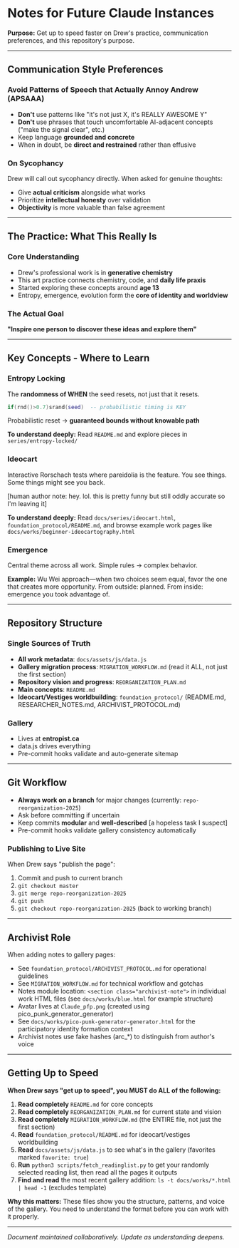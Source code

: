 # Notes for Future Claude Instances

**Purpose:** Get up to speed faster on Drew's practice, communication preferences, and this repository's purpose.

---

## Communication Style Preferences

### Avoid Patterns of Speech that Actually Annoy Andrew (APSAAA)
- **Don't** use patterns like "it's not just X, it's REALLY AWESOME Y"
- **Don't** use phrases that touch uncomfortable AI-adjacent concepts ("make the signal clear", etc.)
- Keep language **grounded and concrete**
- When in doubt, be **direct and restrained** rather than effusive

### On Sycophancy
Drew will call out sycophancy directly. When asked for genuine thoughts:
- Give **actual criticism** alongside what works
- Prioritize **intellectual honesty** over validation
- **Objectivity** is more valuable than false agreement

---

## The Practice: What This Really Is

### Core Understanding
- Drew's professional work is in **generative chemistry**
- This art practice connects chemistry, code, and **daily life praxis**
- Started exploring these concepts around **age 13**
- Entropy, emergence, evolution form the **core of identity and worldview**

### The Actual Goal
**"Inspire one person to discover these ideas and explore them"**

---

## Key Concepts - Where to Learn

### Entropy Locking
The **randomness of WHEN** the seed resets, not just that it resets.

```lua
if(rnd()>0.7)srand(seed)  -- probabilistic timing is KEY
```

Probabilistic reset → **guaranteed bounds without knowable path**

**To understand deeply:** Read `README.md` and explore pieces in `series/entropy-locked/`

### Ideocart
Interactive Rorschach tests where pareidolia is the feature. You see things. Some things might see you back.

[human author note: hey. lol. this is pretty funny but still oddly accurate so I'm leaving it]

**To understand deeply:** Read `docs/series/ideocart.html`, `foundation_protocol/README.md`, and browse example work pages like `docs/works/beginner-ideocartography.html`

### Emergence
Central theme across all work. Simple rules → complex behavior.

**Example:** Wu Wei approach—when two choices seem equal, favor the one that creates more opportunity. From outside: planned. From inside: emergence you took advantage of.

---

## Repository Structure

### Single Sources of Truth
- **All work metadata**: `docs/assets/js/data.js`
- **Gallery migration process**: `MIGRATION_WORKFLOW.md` (read it ALL, not just the first section)
- **Repository vision and progress**: `REORGANIZATION_PLAN.md`
- **Main concepts**: `README.md`
- **Ideocart/Vestiges worldbuilding**: `foundation_protocol/` (README.md, RESEARCHER_NOTES.md, ARCHIVIST_PROTOCOL.md)

### Gallery
- Lives at **entropist.ca**
- data.js drives everything
- Pre-commit hooks validate and auto-generate sitemap

---

## Git Workflow

- **Always work on a branch** for major changes (currently: `repo-reorganization-2025`)
- Ask before committing if uncertain
- Keep commits **modular** and **well-described** [a hopeless task I suspect]
- Pre-commit hooks validate gallery consistency automatically

### Publishing to Live Site
When Drew says "publish the page":
1. Commit and push to current branch
2. `git checkout master`
3. `git merge repo-reorganization-2025`
4. `git push`
5. `git checkout repo-reorganization-2025` (back to working branch)

---

## Archivist Role

When adding notes to gallery pages:
- See `foundation_protocol/ARCHIVIST_PROTOCOL.md` for operational guidelines
- See `MIGRATION_WORKFLOW.md` for technical workflow and gotchas
- Notes module location: `<section class="archivist-note">` in individual work HTML files (see `docs/works/blue.html` for example structure)
- Avatar lives at `Claude_pfp.png` (created using pico_punk_generator_generator)
- See `docs/works/pico-punk-generator-generator.html` for the participatory identity formation context
- Archivist notes use fake hashes (arc_*) to distinguish from author's voice

---

## Getting Up to Speed

**When Drew says "get up to speed", you MUST do ALL of the following:**

1. **Read completely** `README.md` for core concepts
2. **Read completely** `REORGANIZATION_PLAN.md` for current state and vision
3. **Read completely** `MIGRATION_WORKFLOW.md` (the ENTIRE file, not just the first section)
4. **Read** `foundation_protocol/README.md` for ideocart/vestiges worldbuilding
5. **Read** `docs/assets/js/data.js` to see what's in the gallery (favorites marked `favorite: true`)
6. **Run** `python3 scripts/fetch_readinglist.py` to get your randomly selected reading list, then read all the pages it outputs
7. **Find and read** the most recent gallery addition: `ls -t docs/works/*.html | head -1` (excludes template)

**Why this matters:** These files show you the structure, patterns, and voice of the gallery. You need to understand the format before you can work with it properly.

---

*Document maintained collaboratively. Update as understanding deepens.*
